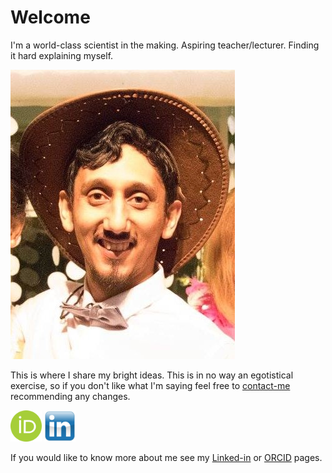 # Welcome

I'm a world-class scientist in the making. Aspiring teacher/lecturer. Finding it hard explaining myself.

![Profile_pic](images/Profile_pic.jpg)

This is where I share my bright ideas. This is in no way an egotistical exercise, so if you don't like what I'm saying feel free to [contact-me](mailto:csteed@ieee.org) recommending any changes. 

<img src="images/orcid.png" alt="https://orcid.org/0000-0001-7338-3696" style="width:50px;height:50px" />

<img src="images/linkedin.jpg" alt="https://orcid.org/0000-0001-7338-3696" style="width:50px;height:50px" />

If you would like to know more about me see my [Linked-in](https://www.linkedin.com/in/clint-steed/) or [ORCID](https://orcid.org/0000-0001-7338-3696) pages.

